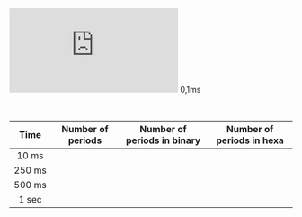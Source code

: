 
![equation](https://latex.codecogs.com/gif.latex?T_%7Bclk%7D%20%3D%20%5Cfrac%7B1%7D%7Bf_%7Bclk%7D%7D%20%3D) 0,1ms
    
&nbsp;

| **Time** | **Number of periods** | **Number of periods in binary** | **Number of periods in hexa** |
| :-: | :-: | :-: | :-: |
| 10&nbsp;ms |  |  |  |
| 250&nbsp;ms |  |  |  |
| 500&nbsp;ms |  |  |  |
| 1&nbsp;sec |  |  |  |
